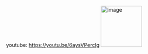 youtube: https://youtu.be/6aysVPerclg
<img width="112" alt="image" src="https://github.com/Joshua3013/RIPPLE-CARRY-ADDER-8-BITS/assets/161919875/9ec798aa-f089-4ee9-8852-468c4dcd23e1">
